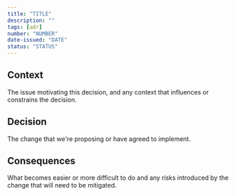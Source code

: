 ```yaml
---
title: "TITLE"
description: ""
tags: [adr]
number: "NUMBER"
date-issued: "DATE"
status: "STATUS"
---
```


## Context

The issue motivating this decision, and any context that influences or constrains the decision.

## Decision

The change that we're proposing or have agreed to implement.

## Consequences

What becomes easier or more difficult to do and any risks introduced by the change that will need to be mitigated.
